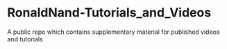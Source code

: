 # RonaldNand-Tutorials_and_Videos
 A public repo which contains supplementary material for published videos and tutorials
